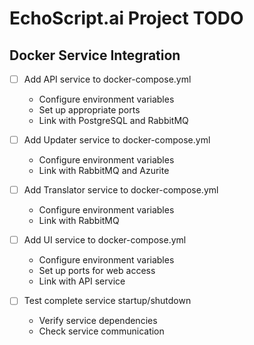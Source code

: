 # EchoScript.ai Project TODO

## Docker Service Integration
- [ ] Add API service to docker-compose.yml
  - Configure environment variables
  - Set up appropriate ports
  - Link with PostgreSQL and RabbitMQ

- [ ] Add Updater service to docker-compose.yml
  - Configure environment variables
  - Link with RabbitMQ and Azurite

- [ ] Add Translator service to docker-compose.yml
  - Configure environment variables
  - Link with RabbitMQ

- [ ] Add UI service to docker-compose.yml
  - Configure environment variables
  - Set up ports for web access
  - Link with API service

- [ ] Test complete service startup/shutdown
  - Verify service dependencies
  - Check service communication
